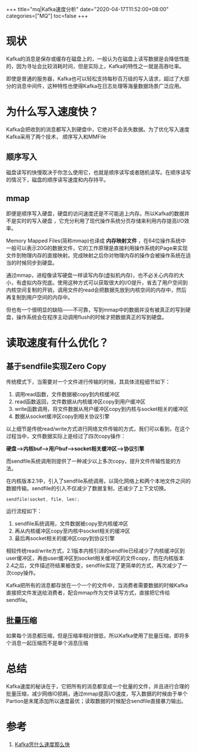 +++
title="mq|Kafka速度分析"
date="2020-04-17T11:52:00+08:00"
categories=["MQ"]
toc=false
+++

现状
====

Kafka的消息是保存或缓存在磁盘上的，一般认为在磁盘上读写数据是会降低性能的，因为寻址会比较消耗时间，但是实际上，Kafka的特性之一就是高吞吐率。

即使是普通的服务器，Kafka也可以轻松支持每秒百万级的写入请求，超过了大部分的消息中间件，这种特性也使得Kafka在日志处理等海量数据场景广泛应用。

为什么写入速度快？
==================

Kafka会把收到的消息都写入到硬盘中，它绝对不会丢失数据。为了优化写入速度Kafka采用了两个技术， 顺序写入和MMFile

顺序写入
--------

磁盘读写的快慢取决于你怎么使用它，也就是顺序读写或者随机读写。在顺序读写的情况下，磁盘的顺序读写速度和内存持平。

mmap
----

即便是顺序写入硬盘，硬盘的访问速度还是不可能追上内存。所以Kafka的数据并不是实时的写入硬盘 ，它充分利用了现代操作系统分页存储来利用内存提高I/O效率。

Memory Mapped Files(简称mmap)也译成 **内存映射文件** ，在64位操作系统中一般可以表示20G的数据文件，它的工作原理是直接利用操作系统的Page来实现文件到物理内存的直接映射。完成映射之后你对物理内存的操作会被操作系统在适当的时候同步到硬盘。

通过mmap，进程像读写硬盘一样读写内存(虚拟机内存)，也不必关心内存的大小，有虚拟内存兜底。使用这种方式可以获取很大的I/O提升，省去了用户空间到内核空间复制的开销，调用文件的read会把数据先放到内核空间的内存中，然后再复制到用户空间的内存中。

但也有一个很明显的缺陷——不可靠，写到mmap中的数据并没有被真正的写到硬盘，操作系统会在程序主动调用flush的时候才把数据真正的写到硬盘。

读取速度有什么优化？
====================

基于sendfile实现Zero Copy
-------------------------

传统模式下，当需要对一个文件进行传输的时候，其具体流程细节如下：

1.	调用read函数，文件数据被copy到内核缓冲区
2.	read函数返回，文件数据从内核缓冲区copy到用户缓冲区
3.	write函数调用，将文件数据从用户缓冲区copy到内核与socket相关的缓冲区
4.	数据从socket缓冲区copy到相关协议引擎

以上细节是传统read/write方式进行网络文件传输的方式，我们可以看到，在这个过程当中，文件数据实际上是经过了四次copy操作：

**硬盘—>内核buf—>用户buf—>socket相关缓冲区—>协议引擎**

而sendfile系统调用则提供了一种减少以上多次copy，提升文件传输性能的方法。

在内核版本2.1中，引入了sendfile系统调用，以简化网络上和两个本地文件之间的数据传输。sendfile的引入不仅减少了数据复制，还减少了上下文切换。

```c
sendfile(socket, file, len);
```

运行流程如下：

1.	sendfile系统调用，文件数据被copy至内核缓冲区
2.	再从内核缓冲区copy至内核中socket相关的缓冲区
3.	最后再socket相关的缓冲区copy到协议引擎

相较传统read/write方式，2.1版本内核引进的sendfile已经减少了内核缓冲区到user缓冲区，再由user缓冲区到socket相关缓冲区的文件copy，而在内核版本2.4之后，文件描述符结果被改变，sendfile实现了更简单的方式，再次减少了一次copy操作。

Kafka把所有的消息都存放在一个一个的文件中，当消费者需要数据的时候Kafka直接把文件发送给消费者，配合mmap作为文件读写方式，直接把它传给sendfile。

批量压缩
--------

如果每个消息都压缩，但是压缩率相对很低，所以Kafka使用了批量压缩，即将多个消息一起压缩而不是单个消息压缩

总结
====

Kafka速度的秘诀在于，它把所有的消息都变成一个批量的文件，并且进行合理的批量压缩，减少网络IO损耗，通过mmap提高I/O速度，写入数据的时候由于单个Partion是末尾添加所以速度最优；读取数据的时候配合sendfile直接暴力输出。

参考
====

1.	[Kafka凭什么速度那么快](https://zhuanlan.zhihu.com/p/66482461)

